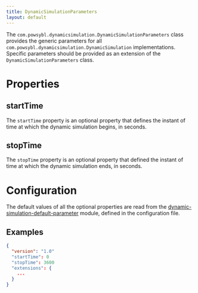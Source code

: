 ```yaml
---
title: DynamicSimulationParameters
layout: default
---
```


The `com.powsybl.dynamicsimulation.DynamicSimulationParameters` class provides the generic parameters for all `com.powsybl.dynamicsimulation.DynamicSimulation`
implementations. Specific parameters should be provided as an extension of the `DynamicSimulationParameters` class.

# Properties

## startTime
The `startTime` property is an optional property that defines the instant of time at which the dynamic simulation begins, in
seconds.

## stopTime
The `stopTime` property is an optional property that defined the instant of time at which the dynamic simulation ends, in
seconds.

# Configuration
The default values of all the optional properties are read from the [dynamic-simulation-default-parameter](../../../pages/documentation/user/configuration/dynamic-simulation-default-parameters.md)
module, defined in the configuration file.

## Examples
```json
{
  "version": "1.0"
  "startTime": 0
  "stopTime": 3600
  "extensions": {
    ...
  }
}

```
